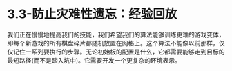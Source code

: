 # 3.3-防止灾难性遗忘：经验回放

我们正在慢慢地提高我们的技能，我们希望我们的算法能够训练更难的游戏变体，即每个新游戏的所有棋盘碎片都随机放置在网格上。这个算法不能像以前那样，仅仅记住一系列要执行的步骤。无论初始板的配置是什么，它都需要能够走到目标的最短路径\(而不是踏入坑中\)。它需要开发一个更复杂的环境表示。

